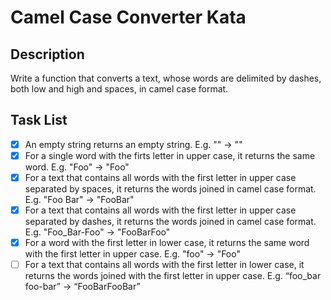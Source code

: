 # Camel Case Converter Kata

## Description
Write a function that converts a text, whose words are delimited by dashes, both low and high and spaces, in camel case 
format.

## Task List
- [x] An empty string returns an empty string. E.g. "" -> ""
- [x] For a single word with the firts letter in upper case, it returns the same word. E.g. "Foo" -> "Foo"
- [x] For a text that contains all words with the first letter in upper case separated by spaces, it returns the words
joined in camel case format. E.g. "Foo Bar" -> "FooBar"
- [x] For a text that contains all words with the first letter in upper case separated by dashes, it returns the words
  joined in camel case format. E.g. "Foo_Bar-Foo" -> "FooBarFoo"
- [x] For a word with the first letter in lower case, it returns the same word with the first letter in upper case. 
E.g. "foo" -> "Foo"
- [ ] For a text that contains all words with the first letter in lower case, it returns the words joined with the first
  letter in upper case. E.g. “foo_bar foo-bar” -> “FooBarFooBar”
